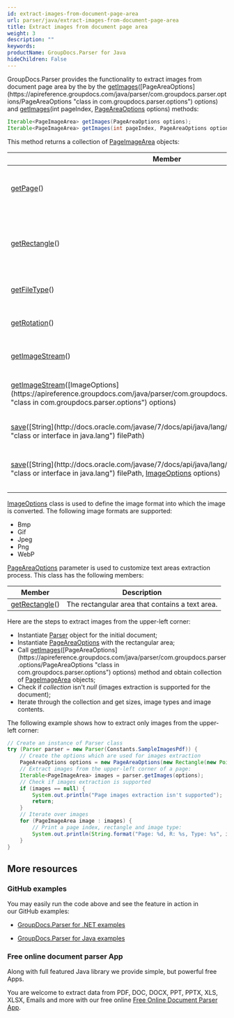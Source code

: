 ```yaml
---
id: extract-images-from-document-page-area
url: parser/java/extract-images-from-document-page-area
title: Extract images from document page area
weight: 3
description: ""
keywords: 
productName: GroupDocs.Parser for Java
hideChildren: False
---
```

GroupDocs.Parser provides the functionality to extract images from document page area by the by the [getImages](https://apireference.groupdocs.com/java/parser/com.groupdocs.parser/Parser#getImages(com.groupdocs.parser.options.PageAreaOptions))([PageAreaOptions](https://apireference.groupdocs.com/java/parser/com.groupdocs.parser.options/PageAreaOptions "class in com.groupdocs.parser.options") options) and [getImages](https://apireference.groupdocs.com/java/parser/com.groupdocs.parser/Parser#getImages(int,%20com.groupdocs.parser.options.PageAreaOptions))(int pageIndex, [PageAreaOptions](https://apireference.groupdocs.com/java/parser/com.groupdocs.parser.options/PageAreaOptions "class in com.groupdocs.parser.options") options) methods:

```java
Iterable<PageImageArea> getImages(PageAreaOptions options);
Iterable<PageImageArea> getImages(int pageIndex, PageAreaOptions options);

```

This method returns a collection of [PageImageArea](https://apireference.groupdocs.com/java/parser/com.groupdocs.parser.data/PageImageArea "class in com.groupdocs.parser.data") objects:

| Member | Description |
| --- | --- |
| [getPage](https://apireference.groupdocs.com/java/parser/com.groupdocs.parser.data/PageArea#getPage())() | The page that contains the text area. |
| [getRectangle](https://apireference.groupdocs.com/java/parser/com.groupdocs.parser.data/PageArea#getRectangle())() | The rectangular area on the page that contains the text area. |
| [getFileType](https://apireference.groupdocs.com/java/parser/com.groupdocs.parser.data/PageImageArea#getFileType())() | The format of the image. |
| [getRotation](https://apireference.groupdocs.com/java/parser/com.groupdocs.parser.data/PageImageArea#getRotation())() | The rotation angle of the image. |
| [getImageStream](https://apireference.groupdocs.com/java/parser/com.groupdocs.parser.data/PageImageArea#getImageStream())() | Returns the image stream. |
| [getImageStream](https://apireference.groupdocs.com/java/parser/com.groupdocs.parser.data/PageImageArea#getImageStream(com.groupdocs.parser.options.ImageOptions))([ImageOptions](https://apireference.groupdocs.com/java/parser/com.groupdocs.parser.options/ImageOptions "class in com.groupdocs.parser.options") options) | Returns the image stream in a different format. |
| [save](https://apireference.groupdocs.com/java/parser/com.groupdocs.parser.data/PageImageArea#save(java.lang.String))([String](http://docs.oracle.com/javase/7/docs/api/java/lang/String.html?is-external=true "class or interface in java.lang") filePath) | Saves the image to the file. |
| [save](https://apireference.groupdocs.com/java/parser/com.groupdocs.parser.data/PageImageArea#save(java.lang.String,%20com.groupdocs.parser.options.ImageOptions))([String](http://docs.oracle.com/javase/7/docs/api/java/lang/String.html?is-external=true "class or interface in java.lang") filePath, [ImageOptions](https://apireference.groupdocs.com/java/parser/com.groupdocs.parser.options/ImageOptions "class in com.groupdocs.parser.options") options) | Saves the image to the file in a different format. |

[ImageOptions](https://apireference.groupdocs.com/java/parser/com.groupdocs.parser.options/ImageOptions "class in com.groupdocs.parser.options") class is used to define the image format into which the image is converted. The following image formats are supported:

*   Bmp
*   Gif
*   Jpeg
*   Png
*   WebP

[PageAreaOptions](https://apireference.groupdocs.com/java/parser/com.groupdocs.parser.options/PageAreaOptions "class in com.groupdocs.parser.options") parameter is used to customize text areas extraction process. This class has the following members:

| Member | Description |
| --- | --- |
| [getRectangle](https://apireference.groupdocs.com/java/parser/com.groupdocs.parser.options/PageAreaOptions#getRectangle())() | The rectangular area that contains a text area. |

Here are the steps to extract images from the upper-left corner:

*   Instantiate [Parser](https://apireference.groupdocs.com/java/parser/com.groupdocs.parser/Parser) object for the initial document;
*   Instantiate [PageAreaOptions](https://apireference.groupdocs.com/java/parser/com.groupdocs.parser.options/PageAreaOptions "class in com.groupdocs.parser.options") with the rectangular area;
*   Call [getImages](https://apireference.groupdocs.com/java/parser/com.groupdocs.parser/Parser#getImages(com.groupdocs.parser.options.PageAreaOptions))([PageAreaOptions](https://apireference.groupdocs.com/java/parser/com.groupdocs.parser.options/PageAreaOptions "class in com.groupdocs.parser.options") options) method and obtain collection of [PageImageArea](https://apireference.groupdocs.com/java/parser/com.groupdocs.parser.data/PageImageArea "class in com.groupdocs.parser.data") objects;
*   Check if *collection* isn't *null* (images extraction is supported for the document);
*   Iterate through the collection and get sizes, image types and image contents.

The following example shows how to extract only images from the upper-left corner:

```java
// Create an instance of Parser class
try (Parser parser = new Parser(Constants.SampleImagesPdf)) {
    // Create the options which are used for images extraction
    PageAreaOptions options = new PageAreaOptions(new Rectangle(new Point(340, 150), new Size(300, 100)));
    // Extract images from the upper-left corner of a page:
    Iterable<PageImageArea> images = parser.getImages(options);
    // Check if images extraction is supported
    if (images == null) {
        System.out.println("Page images extraction isn't supported");
        return;
    }
    // Iterate over images
    for (PageImageArea image : images) {
        // Print a page index, rectangle and image type:
        System.out.println(String.format("Page: %d, R: %s, Type: %s", image.getPage().getIndex(), image.getRectangle(), image.getFileType()));
    }
}

```

## More resources

### GitHub examples

You may easily run the code above and see the feature in action in our GitHub examples:

*   [GroupDocs.Parser for .NET examples](https://github.com/groupdocs-parser/GroupDocs.Parser-for-.NET)
    
*   [GroupDocs.Parser for Java examples](https://github.com/groupdocs-parser/GroupDocs.Parser-for-Java)
    

### Free online document parser App

Along with full featured Java library we provide simple, but powerful free Apps.

You are welcome to extract data from PDF, DOC, DOCX, PPT, PPTX, XLS, XLSX, Emails and more with our free online [Free Online Document Parser App](https://products.groupdocs.app/parser).

